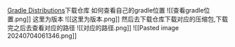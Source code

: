 [Gradle Distributions](https://services.gradle.org/distributions/)下载仓库
如何查看自己的gradle位置
![[查看gradle位置.png]]
这里为版本
![[这里为版本.png]]
然后去下载仓库下载对应的压缩包,下载完之后去查看对应的路径
![[对应的路径.png]]
![[Pasted image 20240704061346.png]]